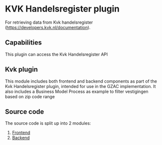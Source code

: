 # KVK Handelsregister plugin

For retrieving data from Kvk handelsregister (https://developers.kvk.nl/documentation).

## Capabilities

This plugin can access the Kvk Handelsregister API

## Kvk plugin

This module includes both frontend and backend components as part of the Kvk Handelsregister plugin, intended for use in the GZAC implementation. 
It also includes a Business Model Process as example to filter vestigingen based on zip code range   

## Source code

The source code is split up into 2 modules:

1. [Frontend](../../frontend/projects/valtimo-plugins/kvk-handelsregister)
2. [Backend](./)
